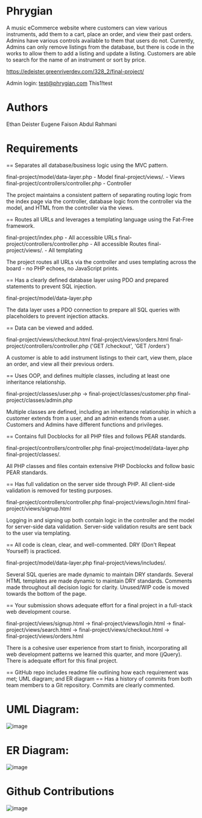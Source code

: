 # Phrygian
A music eCommerce website where customers can view various instruments, add them to a cart, place an order, and view their past orders. Admins have various controls available to them that users do not. Currently, Admins can only remove listings from the database, but there is code in the works to allow them to add a listing and update a listing. Customers are able to search for the name of an instrument or sort by price. 

https://edeister.greenriverdev.com/328_2/final-project/

Admin login:
test@phrygian.com
This1!test

# Authors
Ethan Deister
Eugene Faison
Abdul Rahmani

# Requirements
== Separates all database/business logic using the MVC pattern.


final-project/model/data-layer.php  - Model
final-project/views/.  - Views
final-project/controllers/controller.php - Controller

The project maintains a consistent pattern of separating routing logic from the index page via the controller, database logic from the controller via the model, and HTML from the controller via the views.

== Routes all URLs and leverages a templating language using the Fat-Free framework.

final-project/index.php - All accessible URLs
final-project/controllers/controller.php - All accessible Routes
final-project/views/. - All templating

The project routes all URLs via the controller and uses templating across the board - no PHP echoes, no JavaScript prints.

== Has a clearly defined database layer using PDO and prepared statements to prevent SQL injection.

final-project/model/data-layer.php

The data layer uses a PDO connection to prepare all SQL queries with placeholders to prevent injection attacks.

== Data can be viewed and added.

final-project/views/checkout.html
final-project/views/orders.html
final-project/controllers/controller.php ('GET /checkout', 'GET /orders')

A customer is able to add instrument listings to their cart, view them, place an order, and view all their previous orders.

== Uses OOP, and defines multiple classes, including at least one inheritance relationship.

final-project/classes/user.php 
    ->
      final-project/classes/customer.php
      final-project/classes/admin.php

Multiple classes are defined, including an inheritance relationship in which a customer extends from a user, and an admin extends from a user. Customers and Admins have different functions and privileges.

== Contains full Docblocks for all PHP files and follows PEAR standards.

final-project/controllers/controller.php
final-project/model/data-layer.php
final-project/classes/.

All PHP classes and files contain extensive PHP Docblocks and follow basic PEAR standards.

== Has full validation on the server side through PHP. All client-side validation is removed for testing purposes.

final-project/controllers/controller.php
final-project/views/login.html
final-project/views/signup.html

Logging in and signing up both contain logic in the controller and the model for server-side data validation. Server-side validation results are sent back to the user via templating.

== All code is clean, clear, and well-commented. DRY (Don't Repeat Yourself) is practiced.

final-project/model/data-layer.php
final-project/views/includes/.

Several SQL queries are made dynamic to maintain DRY standards.
Several HTML templates are made dynamic to maintain DRY standards.
Comments made throughout all decision logic for clarity.
Unused/WIP code is moved towards the bottom of the page.

== Your submission shows adequate effort for a final project in a full-stack web development course.

final-project/views/signup.html 
  ->
    final-project/views/login.html
      ->
        final-project/views/search.html
          ->
            final-project/views/checkout.html
              ->    
                final-project/views/orders.html

There is a cohesive user experience from start to finish, incorporating all web development patterns we learned this quarter, and more (jQuery). There is adequate effort for this final project.

== GitHub repo includes readme file outlining how each requirement was met; UML diagram; and ER diagram
== Has a history of commits from both team members to a Git repository. Commits are clearly commented.
# UML Diagram:
![image](https://github.com/eDeister/final-project/assets/104542550/d141b8d8-c9f7-4e8a-891d-490f5ccda74b)
# ER Diagram:
![image](https://github.com/eDeister/final-project/assets/104542550/c6a52697-10cd-4c46-b11a-d597e79d6d13)
# Github Contributions
![image](https://github.com/eDeister/final-project/assets/104542550/80b6c0f4-4de7-4da3-b4da-5017507d756f)
